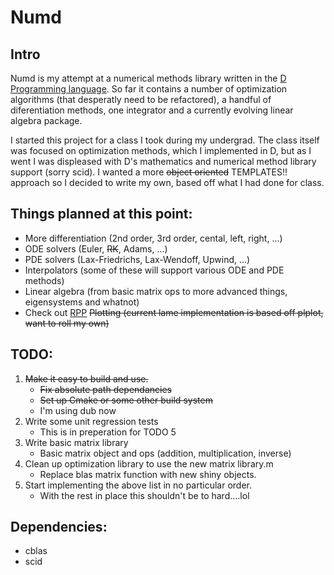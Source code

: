 # Numd

## Intro
Numd is my attempt at a numerical methods library written in the [D Programming language](http://www.dlang.org).
So far it contains a number of optimization algorithms (that desperatly need to be refactored), a handful of diferentiation
methods, one integrator and a currently evolving linear algebra package.

I started this project for a class I took during my undergrad. The class itself was
focused on optimization methods, which I implemented in D, but as I went I was displeased
with D's mathematics and numerical method library support (sorry scid). I wanted a more 
~~object oriented~~ TEMPLATES!! approach so I decided to write my own, based off what I had done for class.

## Things planned at this point:
- More differentiation (2nd order, 3rd order, cental, left, right, ...)
- ODE solvers (Euler, ~~RK~~, Adams, ...)
- PDE solvers (Lax-Friedrichs, Lax-Wendoff, Upwind, ...)
- Interpolators (some of these will support various ODE and PDE methods)
- Linear algebra (from basic matrix ops to more advanced things, eigensystems and whatnot)
- Check out [RPP](https://github.com/Rob-Rau/rpp) ~~Plotting (current lame implementation is based off plplot, want to roll my own)~~

## TODO:
1) ~~Make it easy to build and use.~~
	- ~~Fix absolute path dependancies~~
	- ~~Set up Cmake or some other build system~~
	- I'm using dub now
2) Write some unit regression tests
	- This is in preperation for TODO 5
3) Write basic matrix library
	- Basic matrix object and ops (addition, multiplication, inverse)
4) Clean up optimization library to use the new matrix library.m 
	- Replace blas matrix function with new shiny objects.
5) Start implementing the above list in no particular order.
	- With the rest in place this shouldn't be to hard....lol

## Dependencies:
- cblas
- scid
